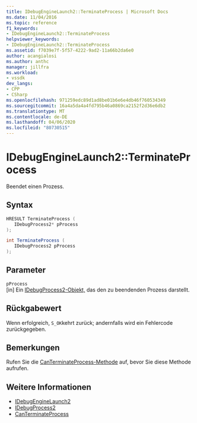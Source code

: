 ```yaml
---
title: IDebugEngineLaunch2::TerminateProcess | Microsoft Docs
ms.date: 11/04/2016
ms.topic: reference
f1_keywords:
- IDebugEngineLaunch2::TerminateProcess
helpviewer_keywords:
- IDebugEngineLaunch2::TerminateProcess
ms.assetid: f7039e7f-5f57-4222-9ad2-11a66b2da6e0
author: acangialosi
ms.author: anthc
manager: jillfra
ms.workload:
- vssdk
dev_langs:
- CPP
- CSharp
ms.openlocfilehash: 971259edc89d1ad8be01b6e6e4db46f760534349
ms.sourcegitcommit: 16a4a5da4a4fd795b46a0869ca2152f2d36e6db2
ms.translationtype: MT
ms.contentlocale: de-DE
ms.lasthandoff: 04/06/2020
ms.locfileid: "80730515"
---
```

# <a name="idebugenginelaunch2terminateprocess"></a>IDebugEngineLaunch2::TerminateProcess
Beendet einen Prozess.

## <a name="syntax"></a>Syntax

```cpp
HRESULT TerminateProcess ( 
   IDebugProcess2* pProcess
);
```

```csharp
int TerminateProcess ( 
   IDebugProcess2 pProcess
);
```

## <a name="parameters"></a>Parameter
`pProcess`\
[in] Ein [IDebugProcess2-Objekt,](../../../extensibility/debugger/reference/idebugprocess2.md) das den zu beendenden Prozess darstellt.

## <a name="return-value"></a>Rückgabewert
 Wenn erfolgreich, `S_OK`kehrt zurück; andernfalls wird ein Fehlercode zurückgegeben.

## <a name="remarks"></a>Bemerkungen
 Rufen Sie die [CanTerminateProcess-Methode](../../../extensibility/debugger/reference/idebugenginelaunch2-canterminateprocess.md) auf, bevor Sie diese Methode aufrufen.

## <a name="see-also"></a>Weitere Informationen
- [IDebugEngineLaunch2](../../../extensibility/debugger/reference/idebugenginelaunch2.md)
- [IDebugProcess2](../../../extensibility/debugger/reference/idebugprocess2.md)
- [CanTerminateProcess](../../../extensibility/debugger/reference/idebugenginelaunch2-canterminateprocess.md)
